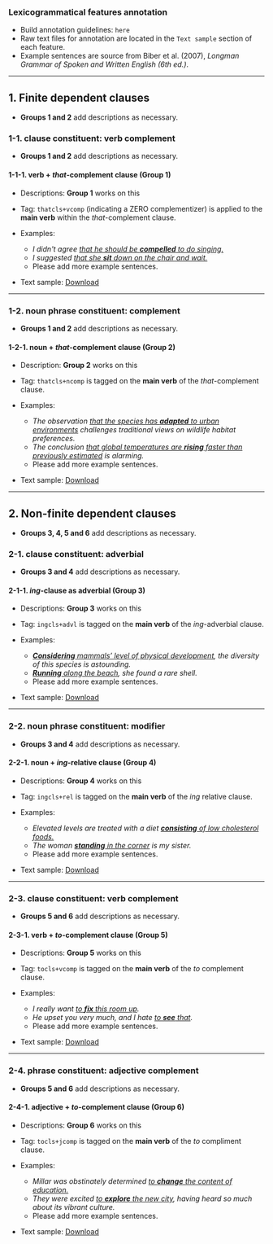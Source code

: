 ### Lexicogrammatical features annotation

- Build annotation guidelines: `here`
- Raw text files for annotation are located in the `Text sample` section of each feature.
- Example sentences are source from Biber et al. (2007), *Longman Grammar of Spoken and Written English (6th ed.)*. 

----

## 1. Finite dependent clauses

- **Groups 1 and 2** add descriptions as necessary.

### 1-1. clause constituent: verb complement

- **Groups 1 and 2** add descriptions as necessary.

#### 1-1-1. verb + *that*-complement clause (Group 1)

- Descriptions: **Group 1** works on this

- Tag: `thatcls+vcomp` (indicating a ZERO complementizer) is applied to the **main verb** within the *that*-complement clause.

- Examples:
	- *I didn't agree <ins>that he should be **compelled** to do singing.</ins>*
	- *I suggested <ins>that she **sit** down on the chair and wait.</ins>*
	- Please add more example sentences.
	
- Text sample: <a href="Sample/feature1_raw.txt" download>Download</a>

----

### 1-2. noun phrase constituent: complement

- **Groups 1 and 2** add descriptions as necessary.

#### 1-2-1. noun + *that*-complement clause (Group 2)

- Description: **Group 2** works on this

- Tag: `thatcls+ncomp` is tagged on the **main verb** of the *that*-complement clause.

- Examples:
	- *The observation <ins>that the species has **adapted** to urban environments</ins> challenges traditional views on wildlife habitat preferences.*
	- *The conclusion <ins>that global temperatures are **rising** faster than previously estimated</ins> is alarming.*
	- Please add more example sentences.
	
- Text sample: <a href="Sample/feature2_raw.txt" download>Download</a>

----

## 2. Non-finite dependent clauses

- **Groups 3, 4, 5 and 6** add descriptions as necessary.

### 2-1. clause constituent: adverbial

- **Groups 3 and 4** add descriptions as necessary.

#### 2-1-1. *ing*-clause as adverbial (Group 3)

- Descriptions: **Group 3** works on this

- Tag: `ingcls+advl` is tagged on the **main verb** of the *ing*-adverbial clause.

- Examples:
	- *<ins>**Considering** mammals’ level of physical development</ins>, the diversity of this species is astounding.*
	- *<ins>**Running** along the beach</ins>, she found a rare shell.*
	- Please add more example sentences.
	   
- Text sample: <a href="Sample/feature3_raw.txt" download>Download</a>

----

### 2-2. noun phrase constituent: modifier

- **Groups 3 and 4** add descriptions as necessary.

#### 2-2-1. noun + *ing*-relative clause (Group 4)

- Descriptions: **Group 4** works on this

- Tag: `ingcls+rel` is tagged on the **main verb** of the *ing* relative clause.

- Examples:
	- *Elevated levels are treated with a diet <ins>**consisting** of low cholesterol foods.</ins>*
	- *The woman <ins>**standing** in the corner</ins> is my sister.*
	- Please add more example sentences.

- Text sample: <a href="Sample/feature4_raw.txt" download>Download</a>

----

### 2-3. clause constituent: verb complement

- **Groups 5 and 6** add descriptions as necessary.

#### 2-3-1. verb + *to*-complement clause (Group 5)

- Descriptions: **Group 5** works on this

- Tag: `tocls+vcomp` is tagged on the **main verb** of the *to* complement clause.

- Examples:
	- *I really want <ins>to **fix** this room up</ins>.*
	- *He upset you very much, and I hate <ins>to **see** that</ins>.*
	- Please add more example sentences.
	
- Text sample: <a href="Sample/feature5_raw.txt" download>Download</a>

----

### 2-4. phrase constituent: adjective complement

- **Groups 5 and 6** add descriptions as necessary.

#### 2-4-1. adjective + *to*-complement clause (Group 6)

- Descriptions: **Group 6** works on this

- Tag: `tocls+jcomp` is tagged on the **main verb** of the *to* compliment clause.

- Examples: 
	- *Millar was obstinately determined <ins>to **change** the content of education.</ins>*
	- *They were excited <ins>to **explore** the new city</ins>, having heard so much about its vibrant culture.*
	- Please add more example sentences.
	
- Text sample: <a href="Sample/feature6_raw.txt" download>Download</a>
